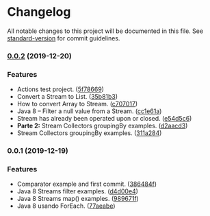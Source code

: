 # Changelog

All notable changes to this project will be documented in this file. See [standard-version](https://github.com/conventional-changelog/standard-version) for commit guidelines.

### [0.0.2](https://github.com/danielso2007/somejava8examples/compare/v0.0.1...v0.0.2) (2019-12-20)


### Features

* Actions test project. ([5f78669](https://github.com/danielso2007/somejava8examples/commit/5f7866924c8edfe9ebfcf37c7d336306d5422fa0))
* Convert a Stream to List. ([35b81b3](https://github.com/danielso2007/somejava8examples/commit/35b81b35b4d7fe8c56e311f5f648f4be9557da22))
* How to convert Array to Stream. ([c707017](https://github.com/danielso2007/somejava8examples/commit/c707017c200460c07ee0c11361e4abb524fe4d23))
* Java 8 – Filter a null value from a Stream. ([cc1e61a](https://github.com/danielso2007/somejava8examples/commit/cc1e61a2ef6309e5afb0562b7c079077aa77c06d))
* Stream has already been operated upon or closed. ([e54d5c6](https://github.com/danielso2007/somejava8examples/commit/e54d5c6cc07e4a228cf9210a034f580aee236873))
* **Parte 2:** Stream Collectors groupingBy examples. ([d2aacd3](https://github.com/danielso2007/somejava8examples/commit/d2aacd3c6082a9b06b378dc4cdbcf4fcd9c8fd32))
* Stream Collectors groupingBy examples. ([311a284](https://github.com/danielso2007/somejava8examples/commit/311a2842f58d44aa79ef473a94a2e4101cea49ea))

### 0.0.1 (2019-12-19)


### Features

* Comparator example and first commit. ([386484f](https://github.com/danielso2007/somejava8examples/commit/386484ff0b23f7e776589d0f6566e118efe3eeff))
* Java 8 Streams filter examples. ([d4d00e4](https://github.com/danielso2007/somejava8examples/commit/d4d00e45aa525341f14bec01a45c193227c9922e))
* Java 8 Streams map() examples. ([989671f](https://github.com/danielso2007/somejava8examples/commit/989671f9577fd9bcaed1c758a98f63ba2ccfaedf))
* Java 8 usando ForEach. ([77aeabe](https://github.com/danielso2007/somejava8examples/commit/77aeabec935056a4e256913d9443a8caffd7680e))
